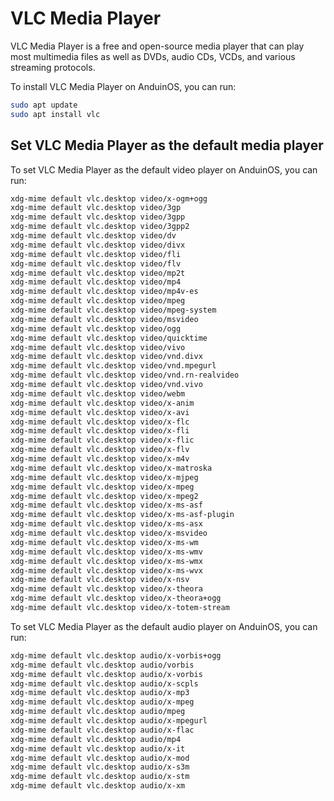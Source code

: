 # VLC Media Player

VLC Media Player is a free and open-source media player that can play most multimedia files as well as DVDs, audio CDs, VCDs, and various streaming protocols.

To install VLC Media Player on AnduinOS, you can run:

```bash
sudo apt update
sudo apt install vlc
```

## Set VLC Media Player as the default media player

To set VLC Media Player as the default video player on AnduinOS, you can run:

```bash title="Set VLC Media Player as the default video player"
xdg-mime default vlc.desktop video/x-ogm+ogg
xdg-mime default vlc.desktop video/3gp
xdg-mime default vlc.desktop video/3gpp
xdg-mime default vlc.desktop video/3gpp2
xdg-mime default vlc.desktop video/dv
xdg-mime default vlc.desktop video/divx
xdg-mime default vlc.desktop video/fli
xdg-mime default vlc.desktop video/flv
xdg-mime default vlc.desktop video/mp2t
xdg-mime default vlc.desktop video/mp4
xdg-mime default vlc.desktop video/mp4v-es
xdg-mime default vlc.desktop video/mpeg
xdg-mime default vlc.desktop video/mpeg-system
xdg-mime default vlc.desktop video/msvideo
xdg-mime default vlc.desktop video/ogg
xdg-mime default vlc.desktop video/quicktime
xdg-mime default vlc.desktop video/vivo
xdg-mime default vlc.desktop video/vnd.divx
xdg-mime default vlc.desktop video/vnd.mpegurl
xdg-mime default vlc.desktop video/vnd.rn-realvideo
xdg-mime default vlc.desktop video/vnd.vivo
xdg-mime default vlc.desktop video/webm
xdg-mime default vlc.desktop video/x-anim
xdg-mime default vlc.desktop video/x-avi
xdg-mime default vlc.desktop video/x-flc
xdg-mime default vlc.desktop video/x-fli
xdg-mime default vlc.desktop video/x-flic
xdg-mime default vlc.desktop video/x-flv
xdg-mime default vlc.desktop video/x-m4v
xdg-mime default vlc.desktop video/x-matroska
xdg-mime default vlc.desktop video/x-mjpeg
xdg-mime default vlc.desktop video/x-mpeg
xdg-mime default vlc.desktop video/x-mpeg2
xdg-mime default vlc.desktop video/x-ms-asf
xdg-mime default vlc.desktop video/x-ms-asf-plugin
xdg-mime default vlc.desktop video/x-ms-asx
xdg-mime default vlc.desktop video/x-msvideo
xdg-mime default vlc.desktop video/x-ms-wm
xdg-mime default vlc.desktop video/x-ms-wmv
xdg-mime default vlc.desktop video/x-ms-wmx
xdg-mime default vlc.desktop video/x-ms-wvx
xdg-mime default vlc.desktop video/x-nsv
xdg-mime default vlc.desktop video/x-theora
xdg-mime default vlc.desktop video/x-theora+ogg
xdg-mime default vlc.desktop video/x-totem-stream
```

To set VLC Media Player as the default audio player on AnduinOS, you can run:

```bash title="Set VLC Media Player as the default audio player"
xdg-mime default vlc.desktop audio/x-vorbis+ogg
xdg-mime default vlc.desktop audio/vorbis
xdg-mime default vlc.desktop audio/x-vorbis
xdg-mime default vlc.desktop audio/x-scpls
xdg-mime default vlc.desktop audio/x-mp3
xdg-mime default vlc.desktop audio/x-mpeg
xdg-mime default vlc.desktop audio/mpeg
xdg-mime default vlc.desktop audio/x-mpegurl
xdg-mime default vlc.desktop audio/x-flac
xdg-mime default vlc.desktop audio/mp4
xdg-mime default vlc.desktop audio/x-it
xdg-mime default vlc.desktop audio/x-mod
xdg-mime default vlc.desktop audio/x-s3m
xdg-mime default vlc.desktop audio/x-stm
xdg-mime default vlc.desktop audio/x-xm
```
